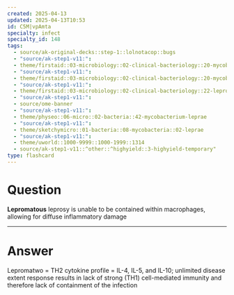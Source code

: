 ```yaml
---
created: 2025-04-13
updated: 2025-04-13T10:53
id: C5M|vpAmta
specialty: infect
specialty_id: 148
tags:
  - source/ak-original-decks::step-1::lolnotacop::bugs
  - "source/ak-step1-v11:": 
  - theme/firstaid::03-microbiology::02-clinical-bacteriology::20-mycobacteria
  - "source/ak-step1-v11:": 
  - theme/firstaid::03-microbiology::02-clinical-bacteriology::20-mycobacteria::mycobacterium-leprae
  - "source/ak-step1-v11:": 
  - theme/firstaid::03-microbiology::02-clinical-bacteriology::22-leprosy
  - "source/ak-step1-v11:": 
  - source/ome-banner
  - "source/ak-step1-v11:": 
  - theme/physeo::06-micro::02-bacteria::42-mycobacterium-leprae
  - "source/ak-step1-v11:": 
  - theme/sketchymicro::01-bacteria::08-mycobacteria::02-leprae
  - "source/ak-step1-v11:": 
  - theme/uworld::1000-9999::1000-1999::1314
  - source/ak-step1-v11::^other::^highyield::3-highyield-temporary"
type: flashcard
---
```


# Question
**Lepromatous** leprosy is unable to be contained within macrophages, allowing for diffuse inflammatory damage

---

# Answer
Lepromatwo = TH2 cytokine profile = IL-4, IL-5, and IL-10; unlimited disease extent  response results in lack of strong (TH1) cell-mediated immunity and therefore lack of containment of the infection